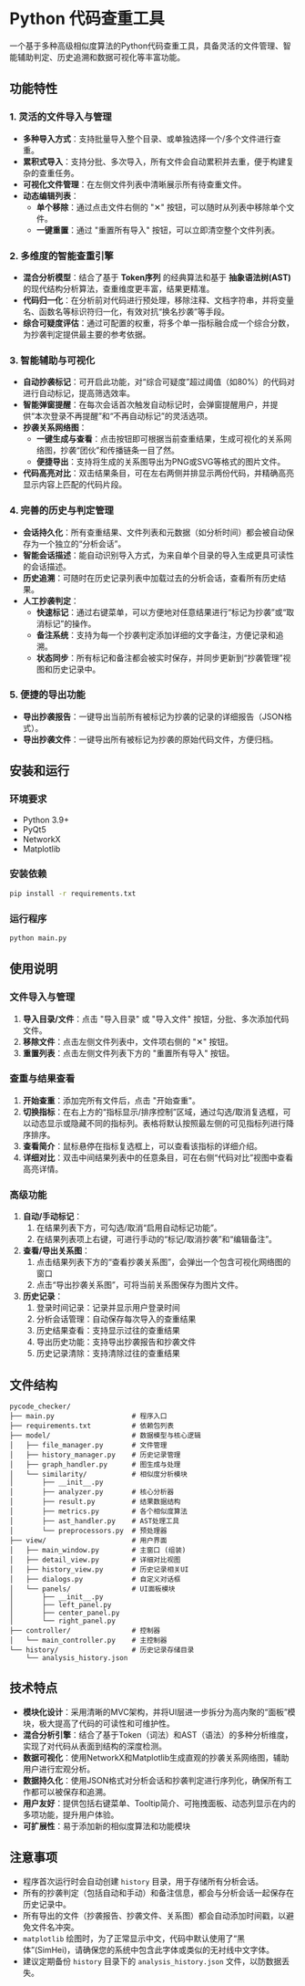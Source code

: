 # Python 代码查重工具

一个基于多种高级相似度算法的Python代码查重工具，具备灵活的文件管理、智能辅助判定、历史追溯和数据可视化等丰富功能。

## 功能特性

### 1. 灵活的文件导入与管理
- **多种导入方式**：支持批量导入整个目录、或单独选择一个/多个文件进行查重。
- **累积式导入**：支持分批、多次导入，所有文件会自动累积并去重，便于构建复杂的查重任务。
- **可视化文件管理**：在左侧文件列表中清晰展示所有待查重文件。
- **动态编辑列表**：
    - **单个移除**：通过点击文件右侧的 "✕" 按钮，可以随时从列表中移除单个文件。
    - **一键重置**：通过 "重置所有导入" 按钮，可以立即清空整个文件列表。

### 2. 多维度的智能查重引擎
- **混合分析模型**：结合了基于 **Token序列** 的经典算法和基于 **抽象语法树(AST)** 的现代结构分析算法，查重维度更丰富，结果更精准。
- **代码归一化**：在分析前对代码进行预处理，移除注释、文档字符串，并将变量名、函数名等标识符归一化，有效对抗“换名抄袭”等手段。
- **综合可疑度评估**：通过可配置的权重，将多个单一指标融合成一个综合分数，为抄袭判定提供最主要的参考依据。

### 3. 智能辅助与可视化
- **自动抄袭标记**：可开启此功能，对“综合可疑度”超过阈值（如80%）的代码对进行自动标记，提高筛选效率。
- **智能弹窗提醒**：在每次会话首次触发自动标记时，会弹窗提醒用户，并提供“本次登录不再提醒”和“不再自动标记”的灵活选项。
- **抄袭关系网络图**：
    - **一键生成与查看**：点击按钮即可根据当前查重结果，生成可视化的关系网络图，抄袭“团伙”和传播链条一目了然。
    - **便捷导出**：支持将生成的关系图导出为PNG或SVG等格式的图片文件。
- **代码高亮对比**：双击结果条目，可在左右两侧并排显示两份代码，并精确高亮显示内容上匹配的代码片段。

### 4. 完善的历史与判定管理
- **会话持久化**：所有查重结果、文件列表和元数据（如分析时间）都会被自动保存为一个独立的“分析会话”。
- **智能会话描述**：能自动识别导入方式，为来自单个目录的导入生成更具可读性的会话描述。
- **历史追溯**：可随时在历史记录列表中加载过去的分析会话，查看所有历史结果。
- **人工抄袭判定**：
    - **快速标记**：通过右键菜单，可以方便地对任意结果进行“标记为抄袭”或“取消标记”的操作。
    - **备注系统**：支持为每一个抄袭判定添加详细的文字备注，方便记录和追溯。
    - **状态同步**：所有标记和备注都会被实时保存，并同步更新到“抄袭管理”视图和历史记录中。

### 5. 便捷的导出功能
- **导出抄袭报告**：一键导出当前所有被标记为抄袭的记录的详细报告（JSON格式）。
- **导出抄袭文件**：一键导出所有被标记为抄袭的原始代码文件，方便归档。

## 安装和运行

### 环境要求
- Python 3.9+
- PyQt5
- NetworkX
- Matplotlib

### 安装依赖
```bash
pip install -r requirements.txt
```

### 运行程序
```bash
python main.py
```

## 使用说明

### 文件导入与管理
1. **导入目录/文件**：点击 "导入目录" 或 "导入文件" 按钮，分批、多次添加代码文件。
2. **移除文件**：点击左侧文件列表中，文件项右侧的 "✕" 按钮。
3. **重置列表**：点击左侧文件列表下方的 "重置所有导入" 按钮。

### 查重与结果查看
1. **开始查重**：添加完所有文件后，点击 "开始查重"。
2. **切换指标**：在右上方的“指标显示/排序控制”区域，通过勾选/取消复选框，可以动态显示或隐藏不同的指标列。表格将默认按照最左侧的可见指标列进行降序排序。
3. **查看简介**：鼠标悬停在指标复选框上，可以查看该指标的详细介绍。
4. **详细对比**：双击中间结果列表中的任意条目，可在右侧“代码对比”视图中查看高亮详情。

### 高级功能
1. **自动/手动标记**：
    1. 在结果列表下方，可勾选/取消“启用自动标记功能”。
    2. 在结果列表项上右键，可进行手动的“标记/取消抄袭”和“编辑备注”。
2. **查看/导出关系图**：
    1. 点击结果列表下方的“查看抄袭关系图”，会弹出一个包含可视化网络图的窗口
    2. 点击“导出抄袭关系图”，可将当前关系图保存为图片文件。
3. **历史记录**：
    1. 登录时间记录：记录并显示用户登录时间
    2. 分析会话管理：自动保存每次导入的查重结果
    3. 历史结果查看：支持显示过往的查重结果
    4. 导出历史功能：支持导出抄袭报告和抄袭文件
    5. 历史记录清除：支持清除过往的查重结果

## 文件结构

```
pycode_checker/
├── main.py                   # 程序入口
├── requirements.txt          # 依赖包列表
├── model/                    # 数据模型与核心逻辑
│   ├── file_manager.py       # 文件管理
│   ├── history_manager.py    # 历史记录管理
│   ├── graph_handler.py      # 图生成与处理
│   └── similarity/           # 相似度分析模块
│       ├── __init__.py
│       ├── analyzer.py       # 核心分析器
│       ├── result.py         # 结果数据结构
│       ├── metrics.py        # 各个相似度算法
│       ├── ast_handler.py    # AST处理工具
│       └── preprocessors.py  # 预处理器
├── view/                     # 用户界面
│   ├── main_window.py        # 主窗口 (组装)
│   ├── detail_view.py        # 详细对比视图
│   ├── history_view.py       # 历史记录相关UI
│   ├── dialogs.py            # 自定义对话框
│   └── panels/               # UI面板模块
│       ├── __init__.py
│       ├── left_panel.py
│       ├── center_panel.py
│       └── right_panel.py
├── controller/               # 控制器
│   └── main_controller.py    # 主控制器
└── history/                  # 历史记录存储目录
    └── analysis_history.json
```

## 技术特点

- **模块化设计**：采用清晰的MVC架构，并将UI层进一步拆分为高内聚的“面板”模块，极大提高了代码的可读性和可维护性。
- **混合分析引擎**：结合了基于Token（词法）和AST（语法）的多种分析维度，实现了对代码从表面到结构的深度检测。
- **数据可视化**：使用NetworkX和Matplotlib生成直观的抄袭关系网络图，辅助用户进行宏观分析。
- **数据持久化**：使用JSON格式对分析会话和抄袭判定进行序列化，确保所有工作都可以被保存和追溯。
- **用户友好**：提供包括右键菜单、Tooltip简介、可拖拽面板、动态列显示在内的多项功能，提升用户体验。
- **可扩展性**：易于添加新的相似度算法和功能模块

## 注意事项

- 程序首次运行时会自动创建 `history` 目录，用于存储所有分析会话。
- 所有的抄袭判定（包括自动和手动）和备注信息，都会与分析会话一起保存在历史记录中。
- 所有导出的文件（抄袭报告、抄袭文件、关系图）都会自动添加时间戳，以避免文件名冲突。
- `matplotlib` 绘图时，为了正常显示中文，代码中默认使用了“黑体”(SimHei)，请确保您的系统中包含此字体或类似的无衬线中文字体。
- 建议定期备份 `history` 目录下的 `analysis_history.json` 文件，以防数据丢失。
